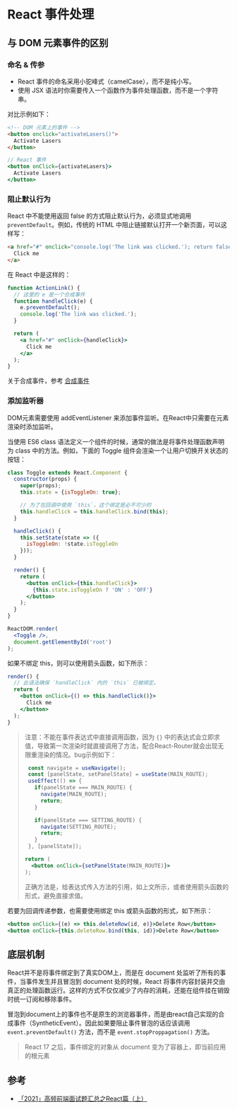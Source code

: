 # React 事件处理
## 与 DOM 元素事件的区别
### 命名 & 传参
- React 事件的命名采用小驼峰式（camelCase），而不是纯小写。
- 使用 JSX 语法时你需要传入一个函数作为事件处理函数，而不是一个字符串。

对比示例如下：
```html
<!-- DOM 元素上的事件 -->
<button onclick="activateLasers()">
  Activate Lasers
</button>
```

```jsx
// React 事件
<button onClick={activateLasers}>
  Activate Lasers
</button>
```

### 阻止默认行为
React 中不能使用返回 false 的方式阻止默认行为，必须显式地调用 `preventDefault`。例如，传统的 HTML 中阻止链接默认打开一个新页面，可以这样写：
```html
<a href="#" onclick="console.log('The link was clicked.'); return false">
  Click me
</a>
```

在 React 中是这样的：
```jsx
function ActionLink() {
  // 这里的 e 是一个合成事件
  function handleClick(e) {
    e.preventDefault();
    console.log('The link was clicked.');
  }

  return (
    <a href="#" onClick={handleClick}>
      Click me
    </a>
  );
}
```

关于合成事件，参考 [合成事件](./Synthentic_Event.md)

### 添加监听器
DOM元素需要使用 addEventListener 来添加事件监听。在React中只需要在元素渲染时添加监听。

当使用 ES6 class 语法定义一个组件的时候，通常的做法是将事件处理函数声明为 class 中的方法。例如，下面的 Toggle 组件会渲染一个让用户切换开关状态的按钮：

```jsx
class Toggle extends React.Component {
  constructor(props) {
    super(props);
    this.state = {isToggleOn: true};

    // 为了在回调中使用 `this`，这个绑定是必不可少的
    this.handleClick = this.handleClick.bind(this);
  }

  handleClick() {
    this.setState(state => ({
      isToggleOn: !state.isToggleOn
    }));
  }

  render() {
    return (
      <button onClick={this.handleClick}>
        {this.state.isToggleOn ? 'ON' : 'OFF'}
      </button>
    );
  }
}

ReactDOM.render(
  <Toggle />,
  document.getElementById('root')
);
```

如果不绑定 this，则可以使用箭头函数，如下所示：
```jsx
render() {
  // 此语法确保 `handleClick` 内的 `this` 已被绑定。
  return (
    <button onClick={() => this.handleClick()}>
      Click me
    </button>
  );
}
```

> 注意：不能在事件表达式中直接调用函数，因为 `{}` 中的表达式会立即求值，导致第一次渲染时就直接调用了方法，配合React-Router就会出现无限重渲染的情况。bug示例如下：
> ```jsx
>  const navigate = useNavigate();
>  const [panelState, setPanelState] = useState(MAIN_ROUTE);
>  useEffect(() => {
>    if(panelState === MAIN_ROUTE) {
>      navigate(MAIN_ROUTE);
>      return;
>    }
>
>    if(panelState === SETTING_ROUTE) {
>      navigate(SETTING_ROUTE);
>      return;
>    }
>  }, [panelState]);
>
> return (
>   <button onClick={setPanelState(MAIN_ROUTE)}>
> );
> ```
> 正确方法是，给表达式传入方法的引用，如上文所示，或者使用箭头函数的形式，避免直接求值。

若要为回调传递参数，也需要使用绑定 this 或箭头函数的形式，如下所示：
```jsx
<button onClick={(e) => this.deleteRow(id, e)}>Delete Row</button>
<button onClick={this.deleteRow.bind(this, id)}>Delete Row</button>
```

## 底层机制
React并不是将事件绑定到了真实DOM上，而是在 document 处监听了所有的事件，当事件发生并且冒泡到 document 处的时候，React 将事件内容封装并交由真正的处理函数运行。这样的方式不仅仅减少了内存的消耗，还能在组件挂在销毁时统一订阅和移除事件。

冒泡到document上的事件也不是原生的浏览器事件，而是由react自己实现的合成事件（SyntheticEvent）。因此如果要阻止事件冒泡的话应该调用 `event.preventDefault()` 方法，而不是 `event.stopProppagation()` 方法。

> React 17 之后，事件绑定的对象从 document 变为了容器上，即当前应用的根元素


## 参考
- [「2021」高频前端面试题汇总之React篇（上）](https://juejin.cn/post/6941546135827775525)
